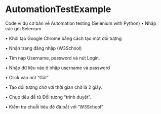 # AutomationTestExample
Code ví dụ cơ bản về Automation testing (Selenium with Python)
•	Nhập các gói Selenium

•	Khởi tạo Google Chrome bằng cách tạo một đối tượng

•	Nhận trang đăng nhập (W3School)

•	Tìm nạp Username, password và nút Login.

•	Nhập dữ liệu vào ô nhập username và password

•	Click vào nút “Gửi”

•	Tạo đối tượng chờ với thời gian chờ là 2 giây.

•	Chụp tiêu đề từ Đối tượng “trình duyệt”.

•	Kiểm tra chuỗi tiêu đề đã bắt với “W3School”
